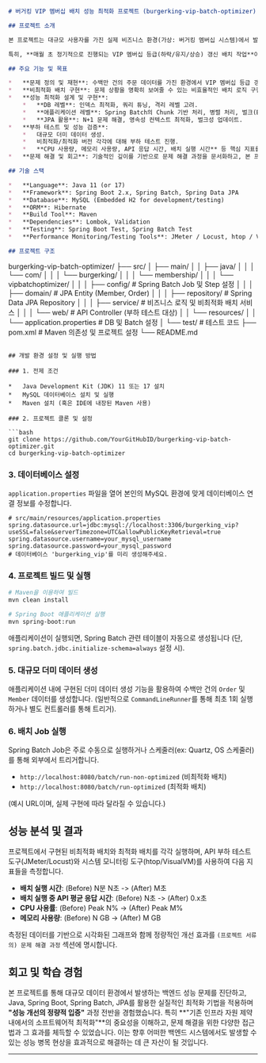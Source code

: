 ```markdown
# 버거킹 VIP 멤버십 배치 성능 최적화 프로젝트 (burgerking-vip-batch-optimizer)

## 프로젝트 소개

본 프로젝트는 대규모 사용자를 가진 실제 비즈니스 환경(가상: 버거킹 멤버십 시스템)에서 발생하는 **"대량 배치 작업으로 인한 서비스 성능 저하 문제"**를 진단하고, **Java, Spring Boot, Spring Batch, JPA** 기술 스택을 활용하여 **최적화된 해결 방안을 설계 및 구현하며, 정량적인 성능 개선을 입증**하는 것을 목표로 합니다.

특히, **매월 초 정기적으로 진행되는 VIP 멤버십 등급(하락/유지/상승) 갱신 배치 작업**이 실시간 주문/조회 API 서비스에 미치는 부정적인 영향을 분석하고, **기존 인프라 자원의 증설 없이 소프트웨어적 최적화**를 통해 문제를 해결하는 과정에 중점을 두었습니다.

## 주요 기능 및 목표

*   **문제 정의 및 재현**: 수백만 건의 주문 데이터를 가진 환경에서 VIP 멤버십 등급 갱신 배치 작업 시 발생하는 CPU, 메모리, DB 락, API 응답 시간 지연 현상 진단.
*   **비최적화 배치 구현**: 문제 상황을 명확히 보여줄 수 있는 비효율적인 배치 로직 구현.
*   **성능 최적화 설계 및 구현**:
    *   **DB 레벨**: 인덱스 최적화, 쿼리 튜닝, 격리 레벨 고려.
    *   **애플리케이션 레벨**: Spring Batch의 Chunk 기반 처리, 병렬 처리, 벌크(Bulk) 연산, 비동기 처리.
    *   **JPA 활용**: N+1 문제 해결, 영속성 컨텍스트 최적화, 벌크성 업데이트.
*   **부하 테스트 및 성능 검증**:
    *   대규모 더미 데이터 생성.
    *   비최적화/최적화 버전 각각에 대해 부하 테스트 진행.
    *   **CPU 사용량, 메모리 사용량, API 응답 시간, 배치 실행 시간** 등 핵심 지표를 Before/After **정량적 데이터와 시각화된 그래프**로 비교하여 개선 효과 명확히 입증.
*   **문제 해결 및 회고**: 기술적인 깊이를 기반으로 문제 해결 과정을 문서화하고, 본 프로젝트를 통해 얻은 인사이트 및 향후 발전 방향 제시.

## 기술 스택

*   **Language**: Java 11 (or 17)
*   **Framework**: Spring Boot 2.x, Spring Batch, Spring Data JPA
*   **Database**: MySQL (Embedded H2 for development/testing)
*   **ORM**: Hibernate
*   **Build Tool**: Maven
*   **Dependencies**: Lombok, Validation
*   **Testing**: Spring Boot Test, Spring Batch Test
*   **Performance Monitoring/Testing Tools**: JMeter / Locust, htop / VisualVM / Spring Boot Actuator

## 프로젝트 구조

```
burgerking-vip-batch-optimizer/
├── src/
│   ├── main/
│   │   ├── java/
│   │   │   └── com/
│   │   │       └── burgerking/
│   │   │           └── membership/
│   │   │               └── vipbatchoptimizer/
│   │   │                   ├── config/          # Spring Batch Job 및 Step 설정
│   │   │                   ├── domain/          # JPA Entity (Member, Order)
│   │   │                   ├── repository/      # Spring Data JPA Repository
│   │   │                   ├── service/         # 비즈니스 로직 및 비최적화 배치 서비스
│   │   │                   └── web/             # API Controller (부하 테스트 대상)
│   │   └── resources/
│   │       └── application.properties           # DB 및 Batch 설정
│   └── test/                # 테스트 코드
├── pom.xml                  # Maven 의존성 및 프로젝트 설정
└── README.md
```

## 개발 환경 설정 및 실행 방법

### 1. 전제 조건

*   Java Development Kit (JDK) 11 또는 17 설치
*   MySQL 데이터베이스 설치 및 실행
*   Maven 설치 (혹은 IDE에 내장된 Maven 사용)

### 2. 프로젝트 클론 및 설정

```bash
git clone https://github.com/YourGitHubID/burgerking-vip-batch-optimizer.git
cd burgerking-vip-batch-optimizer
```

### 3. 데이터베이스 설정

`application.properties` 파일을 열어 본인의 MySQL 환경에 맞게 데이터베이스 연결 정보를 수정합니다.

```properties
# src/main/resources/application.properties
spring.datasource.url=jdbc:mysql://localhost:3306/burgerking_vip?useSSL=false&serverTimezone=UTC&allowPublicKeyRetrieval=true
spring.datasource.username=your_mysql_username
spring.datasource.password=your_mysql_password
# 데이터베이스 'burgerking_vip'를 미리 생성해주세요.
```

### 4. 프로젝트 빌드 및 실행

```bash
# Maven을 이용하여 빌드
mvn clean install

# Spring Boot 애플리케이션 실행
mvn spring-boot:run
```

애플리케이션이 실행되면, Spring Batch 관련 테이블이 자동으로 생성됩니다 (단, `spring.batch.jdbc.initialize-schema=always` 설정 시).

### 5. 대규모 더미 데이터 생성

애플리케이션 내에 구현된 더미 데이터 생성 기능을 활용하여 수백만 건의 `Order` 및 `Member` 데이터를 생성합니다. (일반적으로 `CommandLineRunner`를 통해 최초 1회 실행하거나 별도 컨트롤러를 통해 트리거).

### 6. 배치 Job 실행

Spring Batch Job은 주로 수동으로 실행하거나 스케줄러(ex: Quartz, OS 스케줄러)를 통해 외부에서 트리거합니다.

*   `http://localhost:8080/batch/run-non-optimized` (비최적화 배치)
*   `http://localhost:8080/batch/run-optimized` (최적화 배치)

(예시 URL이며, 실제 구현에 따라 달라질 수 있습니다.)

## 성능 분석 및 결과

프로젝트에서 구현된 비최적화 배치와 최적화 배치를 각각 실행하며, API 부하 테스트 도구(JMeter/Locust)와 시스템 모니터링 도구(htop/VisualVM)를 사용하여 다음 지표들을 측정합니다.

*   **배치 실행 시간**: (Before) N분 N초 -> (After) M초
*   **배치 실행 중 API 평균 응답 시간**: (Before) N초 -> (After) 0.x초
*   **CPU 사용률**: (Before) Peak N% -> (After) Peak M%
*   **메모리 사용량**: (Before) N GB -> (After) M GB

측정된 데이터를 기반으로 시각화된 그래프와 함께 정량적인 개선 효과를 `(프로젝트 서류의) 문제 해결 과정` 섹션에 명시합니다.

## 회고 및 학습 경험

본 프로젝트를 통해 대규모 데이터 환경에서 발생하는 백엔드 성능 문제를 진단하고, Java, Spring Boot, Spring Batch, JPA를 활용한 실질적인 최적화 기법을 적용하며 **"성능 개선의 정량적 입증"** 과정 전반을 경험했습니다. 특히 **"기존 인프라 자원 제약 내에서의 소프트웨어적 최적화"**의 중요성을 이해하고, 문제 해결을 위한 다양한 접근법과 그 효과를 체득할 수 있었습니다. 이는 향후 어떠한 백엔드 시스템에서도 발생할 수 있는 성능 병목 현상을 효과적으로 해결하는 데 큰 자산이 될 것입니다.

---
